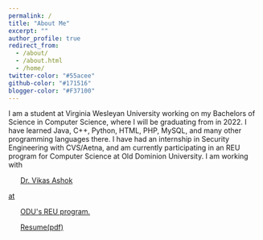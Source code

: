 ```yaml
---
permalink: /
title: "About Me"
excerpt: ""
author_profile: true
redirect_from: 
  - /about/
  - /about.html
  - /home/
twitter-color: "#55acee"
github-color: "#171516"
blogger-color: "#F37100"
---
```

I am a student at Virginia Wesleyan University working on my Bachelors of Science in Computer Science, where I will be graduating from in 2022. I have learned Java, C++, Python, HTML, PHP, MySQL, and many other programming languages there. I have had an internship in Security Engineering with CVS/Aetna, and am currently participating in an REU program for Computer Science at Old Dominion University. I am working with <ul class="actions specoals">
    <a href="https://www.cs.odu.edu/~vashok/" class="button"/> Dr. Vikas Ashok
   </ul> at <ul class="actions specoals">
    <a href="https://oducsreu.github.io/" class="button"/> ODU's REU program.
   </ul>
<footer class="major">
  <ul class="actions specoals">
    <a href="/ResumeAnnaDobrenen6232022.pdf" class="button"/> Resume(pdf)
   </ul>
  </footer>
  
